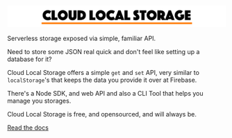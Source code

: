 ![Cloud Local Storage](./packages/app/public/github-banner.png)

Serverless storage exposed via simple, familiar API.

Need to store some JSON real quick and don't feel like setting up a database for it?

Cloud Local Storage offers a simple `get` and `set` API, very similar to `localStorage`'s that keeps the data you provide it over at Firebase.

There's a Node SDK, and web API and also a CLI Tool that helps you manage you storages.

Cloud Local Storage is free, and opensourced, and will always be.

[Read the docs](https://cls.tools/docs)
